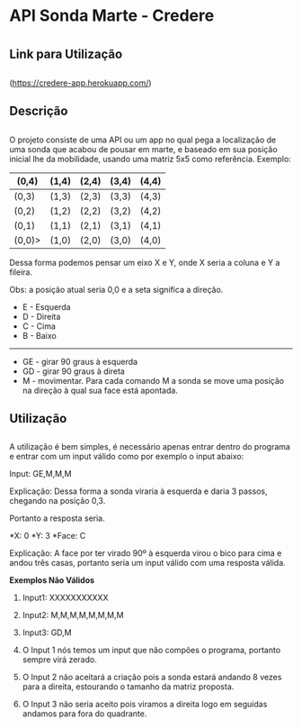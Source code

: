 # API Sonda Marte - Credere <h1>
  
## Link para Utilização <h2>
(https://credere-app.herokuapp.com/)

## Descrição <h2>

O projeto consiste de uma API ou um app no qual pega a localização de uma sonda que acabou de pousar em marte, e baseado em sua posição inicial lhe da mobilidade, usando uma matriz 5x5 como referência.
Exemplo:
  
  (0,4) | (1,4) | (2,4) | (3,4) | (4,4)
  ----- | ----- | ----  | ----  | -----
  (0,3) | (1,3) | (2,3) | (3,3) | (4,3)
  (0,2) | (1,2) | (2,2) | (3,2) | (4,2)
  (0,1) | (1,1) | (2,1) | (3,1) | (4,1)
  (0,0)>| (1,0) | (2,0) | (3,0) | (4,0)
 
Dessa forma podemos pensar um eixo X e Y, onde X seria a coluna e Y a fileira.
  
Obs: a posição atual seria 0,0 e a seta significa a direção.
  
* E - Esquerda
* D - Direita
* C - Cima
* B - Baixo
-------------------------
  
* GE - girar 90 graus à esquerda
* GD - girar 90 graus à direta
* M - movimentar. Para cada comando M a sonda se move uma posição na direção à qual sua face está apontada.


## Utilização <h2>
  
A utilização é bem simples, é necessário apenas entrar dentro do programa e entrar com um input válido como por exemplo o input abaixo:

Input: GE,M,M,M

Explicação: Dessa forma a sonda viraria à esquerda e daria 3 passos, chegando na posição 0,3.

Portanto a resposta seria.

*X: 0
*Y: 3
*Face: C

Explicação: A face por ter virado 90º à esquerda virou o bico para cima e andou três casas, portanto seria um input válido com uma resposta válida.


**Exemplos Não Válidos**

1. Input1: XXXXXXXXXXX
2. Input2: M,M,M,M,M,M,M,M
3. Input3: GD,M

1. O Input 1 nós temos um input que não compões o programa, portanto sempre virá zerado.
2. O Input 2 não aceitará a criação pois a sonda estará andando 8 vezes para a direita, estourando o tamanho da matriz proposta.
3. O Input 3 não seria aceito pois viramos a direita logo em seguidas andamos para fora do quadrante.
  

  
  
  

